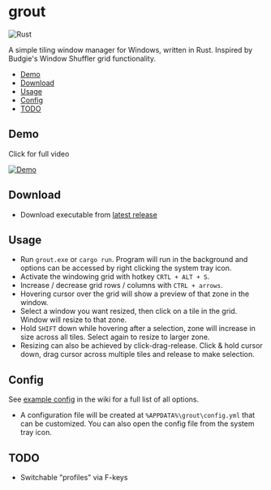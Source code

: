# grout
![Rust](https://github.com/tarkah/grout/workflows/Rust/badge.svg)

A simple tiling window manager for Windows, written in Rust. Inspired by Budgie's Window Shuffler grid functionality.

- [Demo](#demo)
- [Download](#download)
- [Usage](#usage)
- [Config](#config)
- [TODO](#todo)

## Demo

Click for full video

[![Demo](https://i.imgur.com/bErviBc.gif)](https://i.imgur.com/ugPMvlA.mp4)


## Download

- Download executable from [latest release](https://github.com/tarkah/grout/releases/latest)


## Usage

- Run `grout.exe` or `cargo run`. Program will run in the background and options can be accessed by right clicking the system tray icon.
- Activate the windowing grid with hotkey `CRTL + ALT + S`.
- Increase / decrease grid rows / columns with `CTRL + arrows`.
- Hovering cursor over the grid will show a preview of that zone in the window.
- Select a window you want resized, then click on a tile in the grid. Window will resize to that zone.
- Hold `SHIFT` down while hovering after a selection, zone will increase in size across all tiles. Select again to resize to larger zone.
- Resizing can also be achieved by click-drag-release. Click & hold cursor down, drag cursor across multiple tiles and release to make selection.

## Config

See [example config](https://github.com/tarkah/grout/wiki/Example-Config) in the wiki for a full list of all options.

- A configuration file will be created at `%APPDATA%\grout\config.yml` that can be customized. You can also open the config file from the system tray icon.

## TODO

- Switchable "profiles" via F-keys